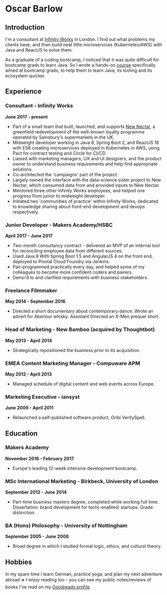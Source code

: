 # Oscar Barlow

## Introduction
I'm a consultant at [Infinity Works](https://www.infinityworks.com/) in London. I find out what problems my clients have, and then build neat little microservices (Kubernetes/AWS) with Java and ReactJS to solve them.

As a graduate of a coding bootcamp, I noticed that it was quite difficult for bootcamp grads to learn Java. So I wrote a hands-on [course](https://github.com/oscar-barlow/java-quickstart) specifically aimed at bootcamp grads, to help them to learn Java, its tooling and its ecosystem quicker.

## Experience

### Consultant - Infinity Works 
**June 2017 - present**
* Part of a small team that built, launched, and supports [New Nectar](https://www.moneywise.co.uk/news/2018-04-05/sainburys-trials-new-nectar-scheme), a greenfield redevelopment of the well-known loyalty programme operated by Sainsbury's supermarkets in the UK.
* Midweight developer working in Java 8, Spring Boot 2, and ReactJS 16 with ES6 creating microservices deployed in Kubernetes in AWS, using Pact for contract testing and Circle for CI/CD.
* Liaised with marketing managers, UX and UI designers, and the product owner to understand business requirements and help find appropriate solutions.
* Co-architected the 'campaigns' part of the project.
* Largely owned the interface with the data-science sister project to New Nectar, which consumed data from and provided inputs to New Nectar.
* Mentored three other Infinity Works employees, and helped one progress from junior to midweight developer.
* Initiated two 'communities of practice' within Infinity Works, dedicated to knowledge sharing about front-end development and devops respectively.

### Junior Developer - Makers Academy/HSBC
**April 2017 - June 2017**

* Two-month consultancy contract - delivered an MVP of an internal tool for reconciling employee data from different sources.
* Used Java 8 With Spring Boot 1.5 and AngularJS 4 on the front end, deployed to Pivotal Cloud Foundry via Jenkins.
* Pair-programmed practically every day, and helped some of my colleagues to become more confident coders and pairers.
* Demo'd to and clarified requirements with business stakeholders.

### Freelance Filmmaker
**May 2014 - September 2016**

* Directed a short documentary about contemporary dance. Wrote an advert for Aberlour whisky. Assistant Directed an X-Men prequel short.

### Head of Marketing - New Bamboo (acquired by Thoughtbot)
**May 2013 - April 2014**

* Strategically repositioned the business prior to its acquisition.

### EMEA Content Marketing Manager - Compuware APM
**May 2012 - April 2013**

* Managed schedule of digital content and web events across Europe.

### Marketing Executive - iansyst
**June 2009 - April 2011**

* Relaunched a self-published software product, Oribi VeritySpell.

## Education
### Makers Academy
**November 2016 - February 2017**

* Europe's leading 12-week intensive development bootcamp.

### MSc International Marketing - Birkbeck, University of London
**September 2012 - June 2014**

* Part-time business masters degree, completed while working full time. Dissertation: brand development for tech(-enabled) startups. Grade: distinction.

### BA (Hons) Philosophy - University of Nottingham 
**September 2005 - June 2008**

* Broad degree in which I studied formal logic, ethics, and cultural theory.

## Hobbies
In my spare time I learn German, practice yoga, and plan my next adventure abroad :airplane: I enjoy reading too - you can see my public notes/reviews of books I've read on my [Goodreads profile](https://www.goodreads.com/user/show/88872855-oscar-barlow).